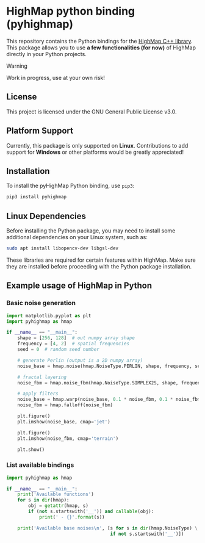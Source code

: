 # HighMap python binding (pyhighmap)

This repository contains the Python bindings for the [HighMap C++
library](https://github.com/otto-link/HighMap). This package allows
you to use **a few functionalities (for now)** of HighMap directly in
your Python projects.

>[!WARNING] 
> Work in progress, use at your own risk!

## License

This project is licensed under the GNU General Public License v3.0.

## Platform Support

Currently, this package is only supported on **Linux**. Contributions
to add support for **Windows** or other platforms would be greatly
appreciated!

## Installation

To install the pyHighMap Python binding, use `pip3`:

```bash
pip3 install pyhighmap
```

## Linux Dependencies

Before installing the Python package, you may need to install some
additional dependencies on your Linux system, such as:

```bash
sudo apt install libopencv-dev libgsl-dev
```

These libraries are required for certain features within HighMap. Make
sure they are installed before proceeding with the Python package
installation.

## Example usage of HighMap in Python

### Basic noise generation

```python
import matplotlib.pyplot as plt
import pyhighmap as hmap

if __name__ == "__main__":
    shape = [256, 128]  # out numpy array shape
    frequency = [4, 2]  # spatial frequencies
    seed = 0  # random seed number

    # generate Perlin (output is a 2D numpy array)
    noise_base = hmap.noise(hmap.NoiseType.PERLIN, shape, frequency, seed)

    # fractal layering
    noise_fbm = hmap.noise_fbm(hmap.NoiseType.SIMPLEX2S, shape, frequency, seed)

    # apply filters
    noise_base = hmap.warp(noise_base, 0.1 * noise_fbm, 0.1 * noise_fbm)
    noise_fbm = hmap.falloff(noise_fbm)

    plt.figure()
    plt.imshow(noise_base, cmap='jet')

    plt.figure()
    plt.imshow(noise_fbm, cmap='terrain')

    plt.show()
```

### List available bindings

```python
import pyhighmap as hmap

if __name__ == "__main__":
    print('Available functions')
    for s in dir(hmap):
        obj = getattr(hmap, s)
        if (not s.startswith('__')) and callable(obj):
            print(' - {}'.format(s))

    print('Available base noises\n', [s for s in dir(hmap.NoiseType) \
                                      if not s.startswith('__')])
```
